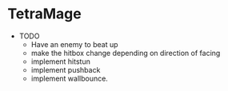 # TetraMage

- TODO
  - Have an enemy to beat up
  - make the hitbox change depending on direction of facing
  - implement hitstun
  - implement pushback
  - implement wallbounce.
